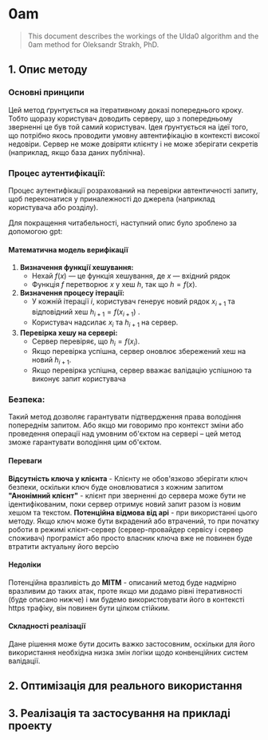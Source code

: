 # 0am

> This document describes the workings of the Ulda0 algorithm and the 0am method for Oleksandr Strakh, PhD.

## 1. Опис методу

### Основні принципи 
Цей метод ґрунтується на ітеративному доказі попереднього кроку. Тобто щоразу користувач доводить серверу, що з попередньому зверненні це був той самий користувач.
Ідея ґрунтується на ідеї того, що потрібно якось проводити умовну автентифікацію в контексті високої недовіри. Сервер не може довіряти клієнту і не може зберігати секретів (наприклад, якщо база даних публічна).

### Процес аутентифікації: 
Процес аутентифікації розрахований на перевірки автентичності запиту, щоб переконатися у приналежності до джерела (наприклад користувача або розділу).

Для покращення читабельності, наступний опис було зроблено за допомогою gpt:
#### Математична модель верифікації
1. **Визначення функції хешування:**
	- Нехай $f(x)$ — це функція хешування, де $x$ — вхідний рядок
	- Функція $f$ перетворює $x$ у хеш $h$, так що $h=f(x)$.
2. **Визначення процесу ітерації:**
	- У кожній ітерації $i$, користувач генерує новий рядок $x_{i+1}$ та відповідний хеш $h_{i+1}​=f(x_{i+1}​)$ .
	- Користувач надсилає $x_i$​ та $h_{i+1}$​ на сервер.
3. **Перевірка хешу на сервері:**
	- Сервер перевіряє, що $h_i = f(x_i)$.
	- Якщо перевірка успішна, сервер оновлює збережений хеш на новий $h_{i+1}$.
	- Якщо перевірка успішна, сервер вважає валідацію успішною та виконує запит користувача 

### Безпека:
Такий метод дозволяє гарантувати підтвердження права володіння попереднім запитом. Або якщо ми говоримо про контекст зміни або проведення операції над умовним об'єктом на сервері – цей метод зможе гарантувати володіння цим об'єктом.

#### Переваги
**Відсутність ключа у клієнта** - Клієнту не обов'язково зберігати ключ безпеки, оскільки ключ буде оновлюватися з кожним запитом
**"Анонімний клієнт"** - клієнт при зверненні до сервера може бути не ідентифікованим, поки сервер отримує новий запит разом із новим хешом та текстом.
**Потенційна відмова від api** - при використанні цього методу. Якщо ключ може бути вкрадений або втрачений, то при початку роботи в режимі клієнт-сервер (сервер-провайдер сервісу і сервер споживач) програміст або просто власник ключа вже не повинен буде втратити актуальну його версію
#### Недоліки
Потенційна вразливість до **MITM** - описаний метод буде надмірно вразливим до таких атак, проте якщо ми додамо рівні ітеративності (буде описано нижче) і ми будемо використовувати його в контексті https трафіку, він повинен бути цілком стійким.
#### Складності реалізації
Дане рішення може бути досить важко застосовним, оскільки для його використання необхідна низка змін логіки щодо конвенційних систем валідації.


## 2. Оптимізація для реального використання
## 3. Реалізація та застосування на прикладі проекту